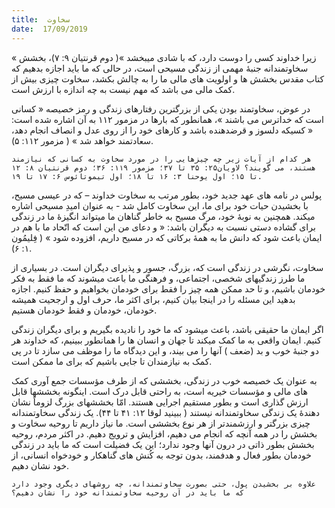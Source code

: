 ```yaml
---
title:  سخاوت
date:  17/09/2019
---
```


« زیرا خداوند کسی را دوست دارد، که با شادی میبخشد »( دوم قرنتیان ۹: ۷)، بخشش سخاوتمندانه جنبهٔ مهمی از زندگی مسیحی است، در حالی که ما باید اجازه بدهیم که کتاب مقدس بخشش ها و اولویت های مالی ما را به چالش بکشد، سخاوت چیزی بیش از کمک مالی می باشد که مهم نیست به چه اندازه با ارزش است.

در عوض، سخاوتمند بودن یکی از بزرگترین رفتارهای زندگی و رمز خصیصه « کسانی است که خداترس می باشند »، همانطور که بارها در مزمور ۱۱۲ به آن اشاره شده است: « کسیکه دلسوز و قرضدهنده باشد و کارهای خود را از روی عدل و انصاف انجام دهد، سعادتمند خواهد شد » ( مزمور ۱۱۲: ۵).

`هر کدام از آیات زیر چه چیزهایی را در مورد سخاوت به کسانی که نیازمند هستند، می گویند؟ لاویان۲۵: ۳۵ تا ۳۷؛ مزمور ۱۱۹: ۳۶؛ دوم قرنتیان ۸: ۱۲ تا ۱۵؛ اول یوحنا ۳: ۱۶ تا ۱۸؛ اول تیموتائوس ۶: ۱۷ تا ۱۹.`

پولس در نامه های عهد جدید خود، بطور مرتب به سخاوت خداوند – که در عیسی مسیح، با بخشیدن حیات خود برای ما، این سخاوت کامل شد - به عنوان امیدِ مسیحی اشاره میکند. همچنین به نوبهٔ خود، مرگ مسیح به خاطر گناهان ما میتواند انگیزهٔ ما در زندگی برای گشاده دستی نسبت به دیگران باشد: « و دعای من این است كه اتّحاد ما با هم در ایمان باعث شود كه دانش ما به همهٔ بركاتی كه در مسیح داریم، افزوده شود » ( فِلیمُون ۱: ۶).

سخاوت، نگرشی در زندگی است که، بزرگ، جسور و پذیرای دیگران است. در بسیاری از ما طرز زندگیهای شخصی، اجتماعی، و فرهنگی ما باعث میشوند که ما فقط به فکر خودمان باشیم، و تا حد ممکن همه چیز را فقط برای خودمان بخواهیم و حفظ کنیم. اجازه بدهید این مسئله را در اینجا بیان کنیم، برای اکثر ما، حرف اول و ارجحیت همیشه خودمان، خودمان و فقط خودمان هستیم.

اگر ایمان ما حقیقی باشد، باعث میشود که ما خود را نادیده بگیریم و برای دیگران زندگی کنیم. ایمان واقعی به ما کمک میکند تا جهان و انسان ها را همانطور ببینیم، که خداوند هر دو جنبهٔ خوب و بد (ضعف ) آنها را می بیند، و این دیدگاه ما را موظف می سازد تا در پی کمک به نیازمندان تا جایی باشیم که برای ما ممکن است.

به عنوان یک خصیصه خوب در زندگی، بخششی که از طرف مؤسسات جمع آوری کمک های مالی و مؤسسات خیریه است، به راحتی قابل درک است. اینگونه بخششها قابل ارزش گذاری است و بطور مستقیم اجرایی هستند. امّا بخششهای بزرگ لزوماً نشان دهندهٔ یک زندگی سخاوتمندانه نیستند ( ببینید لوقا ۱۲: ۴۱ تا ۴۴). یک زندگی سخاوتمندانه چیزی بزرگتر و ارزشمندتر از هر نوع بخششی است. ما نیاز داریم تا روحیه سخاوت و بخشش را در همه آنچه که انجام می دهیم، افزایش و ترویج دهیم. در اکثر مردم، روحیه بخشش بطور ذاتی در درون آنها وجود ندارد؛ این یک فضیلت است که ما باید در زندگی خودمان بطور فعال و هدفمند، بدون توجه به کُنش های گناهکار و خودخواه انسانی، از خود نشان دهیم.

`علاوه بر بخشیدن پول، حتی بصورت سخاوتمندانه، چه روشهای دیگری وجود دارد که ما باید در آن روحیه سخاوتمندانه خود را نشان دهیم؟`
